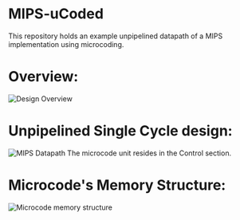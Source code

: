 # MIPS-uCoded
This repository holds an example unpipelined datapath of a MIPS implementation using microcoding.

# Overview:
![Design Overview](http://image.prntscr.com/image/ab2b98e2fb1f45f1a1366ad69b45fea0.png)

# Unpipelined Single Cycle design:

![MIPS Datapath](http://www2.engr.arizona.edu/~ece369/Lab/Fall2014/LAB10-17/resources/datapath.jpg)
The microcode unit resides in the Control section.

# Microcode's Memory Structure:
![Microcode memory structure](http://image.prntscr.com/image/0509db7df20143a6a750fb69b1ce5c03.png)
